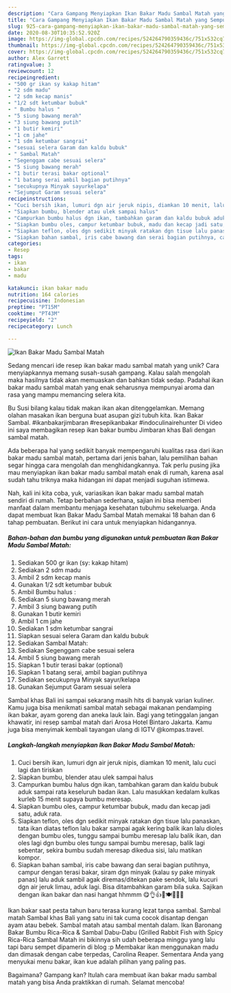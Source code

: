 ```yaml
---
description: "Cara Gampang Menyiapkan Ikan Bakar Madu Sambal Matah yang Sempurna"
title: "Cara Gampang Menyiapkan Ikan Bakar Madu Sambal Matah yang Sempurna"
slug: 925-cara-gampang-menyiapkan-ikan-bakar-madu-sambal-matah-yang-sempurna
date: 2020-08-30T10:35:52.920Z
image: https://img-global.cpcdn.com/recipes/524264790359436c/751x532cq70/ikan-bakar-madu-sambal-matah-foto-resep-utama.jpg
thumbnail: https://img-global.cpcdn.com/recipes/524264790359436c/751x532cq70/ikan-bakar-madu-sambal-matah-foto-resep-utama.jpg
cover: https://img-global.cpcdn.com/recipes/524264790359436c/751x532cq70/ikan-bakar-madu-sambal-matah-foto-resep-utama.jpg
author: Alex Garrett
ratingvalue: 3
reviewcount: 12
recipeingredient:
- "500 gr ikan sy kakap hitam"
- "2 sdm madu"
- "2 sdm kecap manis"
- "1/2 sdt ketumbar bubuk"
- " Bumbu halus "
- "5 siung bawang merah"
- "3 siung bawang putih"
- "1 butir kemiri"
- "1 cm jahe"
- "1 sdm ketumbar sangrai"
- "sesuai selera Garam dan kaldu bubuk"
- " Sambal Matah"
- "Segenggam cabe sesuai selera"
- "5 siung bawang merah"
- "1 butir terasi bakar optional"
- "1 batang serai ambil bagian putihnya"
- "secukupnya Minyak sayurkelapa"
- "Sejumput Garam sesuai selera"
recipeinstructions:
- "Cuci bersih ikan, lumuri dgn air jeruk nipis, diamkan 10 menit, lalu cuci lagi dan tiriskan"
- "Siapkan bumbu, blender atau ulek sampai halus"
- "Campurkan bumbu halus dgn ikan, tambahkan garam dan kaldu bubuk aduk sampai rata keseluruh badan ikan. Lalu masukkan kedalam kulkas kurleb 15 menit supaya bumbu meresap."
- "Siapkan bumbu oles, campur ketumbar bubuk, madu dan kecap jadi satu, aduk rata."
- "Siapkan teflon, oles dgn sedikit minyak ratakan dgn tisue lalu panaskan, tata ikan diatas teflon lalu bakar sampai agak kering balik ikan lalu dioles dengan bumbu oles, tunggu sampai bumbu meresap lalu balik ikan, dan oles lagi dgn bumbu oles tungu sampai bumbu meresap, balik lagi sebentar, sekira bumbu sudah meresap dikedua sisi, lalu matikan kompor."
- "Siapkan bahan sambal, iris cabe bawang dan serai bagian putihnya, campur dengan terasi bakar, siram dgn minyak (kalau sy pake minyak panas) lalu aduk sambil agak diremas/ditekan pake sendok, lalu kucuri dgn air jeruk limau, aduk lagi. Bisa ditambahkan garam bila suka. Sajikan dengan ikan bakar dan nasi hangat hhmmm 😋👌👍💖🍽🍚🍚🍛"
categories:
- Resep
tags:
- ikan
- bakar
- madu

katakunci: ikan bakar madu 
nutrition: 164 calories
recipecuisine: Indonesian
preptime: "PT15M"
cooktime: "PT43M"
recipeyield: "2"
recipecategory: Lunch

---
```



![Ikan Bakar Madu Sambal Matah](https://img-global.cpcdn.com/recipes/524264790359436c/751x532cq70/ikan-bakar-madu-sambal-matah-foto-resep-utama.jpg)

Sedang mencari ide resep ikan bakar madu sambal matah yang unik? Cara menyiapkannya memang susah-susah gampang. Kalau salah mengolah maka hasilnya tidak akan memuaskan dan bahkan tidak sedap. Padahal ikan bakar madu sambal matah yang enak seharusnya mempunyai aroma dan rasa yang mampu memancing selera kita.

Bu Susi bilang kalau tidak makan ikan akan ditenggelamkan. Memang olahan masakan ikan berguna buat asupan gizi tubuh kita. Ikan Bakar Sambal. #ikanbakarjimbaran #resepikanbakar #indoculinairehunter Di video ini saya membagikan resep ikan bakar bumbu Jimbaran khas Bali dengan sambal matah.

Ada beberapa hal yang sedikit banyak mempengaruhi kualitas rasa dari ikan bakar madu sambal matah, pertama dari jenis bahan, lalu pemilihan bahan segar hingga cara mengolah dan menghidangkannya. Tak perlu pusing jika mau menyiapkan ikan bakar madu sambal matah enak di rumah, karena asal sudah tahu triknya maka hidangan ini dapat menjadi suguhan istimewa.


Nah, kali ini kita coba, yuk, variasikan ikan bakar madu sambal matah sendiri di rumah. Tetap berbahan sederhana, sajian ini bisa memberi manfaat dalam membantu menjaga kesehatan tubuhmu sekeluarga. Anda dapat membuat Ikan Bakar Madu Sambal Matah memakai 18 bahan dan 6 tahap pembuatan. Berikut ini cara untuk menyiapkan hidangannya.

<!--inarticleads1-->

##### Bahan-bahan dan bumbu yang digunakan untuk pembuatan Ikan Bakar Madu Sambal Matah:

1. Sediakan 500 gr ikan (sy: kakap hitam)
1. Sediakan 2 sdm madu
1. Ambil 2 sdm kecap manis
1. Gunakan 1/2 sdt ketumbar bubuk
1. Ambil  Bumbu halus :
1. Sediakan 5 siung bawang merah
1. Ambil 3 siung bawang putih
1. Gunakan 1 butir kemiri
1. Ambil 1 cm jahe
1. Sediakan 1 sdm ketumbar sangrai
1. Siapkan sesuai selera Garam dan kaldu bubuk
1. Sediakan  Sambal Matah:
1. Sediakan Segenggam cabe sesuai selera
1. Ambil 5 siung bawang merah
1. Siapkan 1 butir terasi bakar (optional)
1. Siapkan 1 batang serai, ambil bagian putihnya
1. Sediakan secukupnya Minyak sayur/kelapa
1. Gunakan Sejumput Garam sesuai selera


Sambal khas Bali ini sampai sekarang masih hits di banyak varian kuliner. Kamu juga bisa menikmati sambal matah sebagai makanan pendamping ikan bakar, ayam goreng dan aneka lauk lain. Bagi yang tetinggalan jangan khawatir, ini resep sambal matah dari Arosa Hotel Bintaro Jakarta. Kamu juga bisa menyimak kembali tayangan ulang di IGTV @kompas.travel. 

<!--inarticleads2-->

##### Langkah-langkah menyiapkan Ikan Bakar Madu Sambal Matah:

1. Cuci bersih ikan, lumuri dgn air jeruk nipis, diamkan 10 menit, lalu cuci lagi dan tiriskan
1. Siapkan bumbu, blender atau ulek sampai halus
1. Campurkan bumbu halus dgn ikan, tambahkan garam dan kaldu bubuk aduk sampai rata keseluruh badan ikan. Lalu masukkan kedalam kulkas kurleb 15 menit supaya bumbu meresap.
1. Siapkan bumbu oles, campur ketumbar bubuk, madu dan kecap jadi satu, aduk rata.
1. Siapkan teflon, oles dgn sedikit minyak ratakan dgn tisue lalu panaskan, tata ikan diatas teflon lalu bakar sampai agak kering balik ikan lalu dioles dengan bumbu oles, tunggu sampai bumbu meresap lalu balik ikan, dan oles lagi dgn bumbu oles tungu sampai bumbu meresap, balik lagi sebentar, sekira bumbu sudah meresap dikedua sisi, lalu matikan kompor.
1. Siapkan bahan sambal, iris cabe bawang dan serai bagian putihnya, campur dengan terasi bakar, siram dgn minyak (kalau sy pake minyak panas) lalu aduk sambil agak diremas/ditekan pake sendok, lalu kucuri dgn air jeruk limau, aduk lagi. Bisa ditambahkan garam bila suka. Sajikan dengan ikan bakar dan nasi hangat hhmmm 😋👌👍💖🍽🍚🍚🍛


Ikan bakar saat pesta tahun baru terasa kurang lezat tanpa sambal. Sambal matah Sambal khas Bali yang satu ini tak cuma cocok disantap dengan ayam atau bebek. Sambal matah atau sambal mentah dalam. Ikan Baronang Bakar Bumbu Rica-Rica &amp; Sambal Dabu-Dabu (Grilled Rabbit Fish with Spicy Rica-Rica Sambal Matah ini bikinnya sih udah beberapa minggu yang lalu tapi baru sempet dipamerin di blog :p Membakar ikan menggunakan madu dan dimasak dengan cabe terpedas, Carolina Reaper. Sementara Anda yang menyukai menu bakar, ikan kue adalah pilihan yang paling pas. 

Bagaimana? Gampang kan? Itulah cara membuat ikan bakar madu sambal matah yang bisa Anda praktikkan di rumah. Selamat mencoba!
